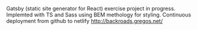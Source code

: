 Gatsby (static site generator for React) exercise project in progress. Implemted with TS and Sass using BEM methology for styling.
Continuous deployment from github to netlify http://backroads.gregos.net/
